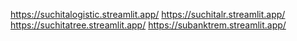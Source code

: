 https://suchitalogistic.streamlit.app/
https://suchitalr.streamlit.app/
https://suchitatree.streamlit.app/
https://subanktrem.streamlit.app/
